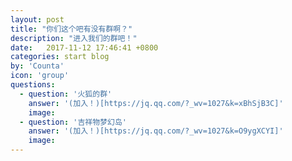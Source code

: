 ```yaml
---
layout: post
title: "你们这个吧有没有群啊？"
description: "进入我们的群吧！"
date:   2017-11-12 17:46:41 +0800
categories: start blog
by: 'Counta'
icon: 'group'
questions:
  - question: '火狐的群'
    answer: '(加入！)[https://jq.qq.com/?_wv=1027&k=xBhSjB3C]'
    image: 
  - question: '吉祥物梦幻岛'
    answer: '(加入！)[https://jq.qq.com/?_wv=1027&k=O9ygXCYI]'
    image: 
---
```

